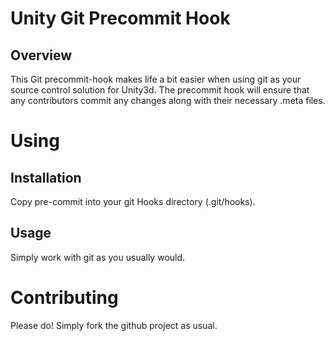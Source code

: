 Unity Git Precommit Hook
====================================

Overview
--------

This Git precommit-hook makes life a bit easier when using git as your source control solution for Unity3d. The precommit
hook will ensure that any contributors commit any changes along with their necessary .meta files.

Using
=====

Installation
------------

Copy pre-commit into your git Hooks directory (.git/hooks).


Usage
-----

Simply work with git as you usually would.


Contributing
============

Please do! Simply fork the github project as usual.